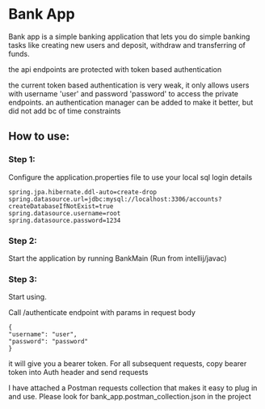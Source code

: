 # Bank App

Bank app is a simple banking application that lets you do simple banking
tasks like creating new users and deposit, withdraw and transferring of funds.

the api endpoints are protected with token based authentication

the current token based authentication is very weak, 
it only allows users with username 'user' and password 'password'
to access the private endpoints. an authentication manager can be
added to make it better, but did not add bc of time constraints



## How to use:
### Step 1:
Configure the application.properties file to use your local sql login details

```
spring.jpa.hibernate.ddl-auto=create-drop
spring.datasource.url=jdbc:mysql://localhost:3306/accounts?createDatabaseIfNotExist=true
spring.datasource.username=root
spring.datasource.password=1234
```

### Step 2:

Start the application by running BankMain (Run from intellij/javac)


### Step 3:
Start using.


Call /authenticate endpoint with params in request body
```
{
"username": "user",
"password": "password"
}
```
it will give you a bearer token. 
For all subsequent requests, copy bearer token into Auth header and send requests

I have attached a Postman requests collection that makes it easy to plug in and use. 
Please look for bank_app.postman_collection.json in the project






